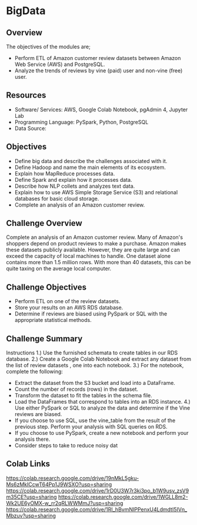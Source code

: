 # BigData

## Overview 
The objectives of the modules are;
-	Perform ETL of Amazon customer review datasets between Amazon Web Service (AWS) and PostgreSQL.
-	Analyze the trends of reviews by vine (paid) user and non-vine (free) user.

## Resources  
-	Software/ Services: AWS, Google Colab Notebook, pgAdmin 4, Jupyter Lab 
-	Programming Language: PySpark, Python, PostgreSQL 
-	Data Source:

## Objectives
-	Define big data and describe the challenges associated with it. 
-	Define Hadoop and name the main elements of its ecosystem.
-	Explain how MapReduce processes data. 
-	Define Spark and explain how it processes data.
-	Describe how NLP collets and analyzes text data. 
-	Explain how to use AWS Simple Storage Service (S3) and relational databases for basic cloud storage.
-	Complete an analysis of an Amazon customer review.

## Challenge Overview
Complete an analysis of an Amazon customer review.
Many of Amazon's shoppers depend on product reviews to make a purchase. Amazon makes these datasets publicly available. However, they are quite large and can exceed the capacity of local machines to handle. One dataset alone contains more than 1.5 million rows. With more than 40 datasets, this can be quite taxing on the average local computer.


## Challenge Objectives
-	Perform ETL on one of the review datasets.
-	Store your results on an AWS RDS database.
-	Determine if reviews are biased using PySpark or SQL with the appropriate statistical methods.

## Challenge Summary
Instructions
1.) Use the furnished schemata to create tables in our RDS database.
2.) Create a Google Colab Notebook and extract any dataset from the list of review datasets , one into each notebook.
3.) For the notebook, complete the following:
-	Extract the dataset from the S3 bucket and load into a DataFrame.
-	Count the number of records (rows) in the dataset.
-	Transform the dataset to fit the tables in the schema file.
-	Load the DataFrames that correspond to tables into an RDS instance.
4.) Use either PySpark or SQL to analyze the data and determine if the Vine reviews are biased.
-	If you choose to use SQL, use the vine_table from the result of the previous step. Perform your analysis with SQL queries on RDS.
-	If you choose to use PySpark, create a new notebook and perform your analysis there.
-	Consider steps to take to reduce noisy dat

## Colab Links

https://colab.research.google.com/drive/19nMkL5gku-Ms6zMkICcwT64Pp1J9WSXO?usp=sharing
https://colab.research.google.com/drive/1rD0U3W7r3ki3po_b1W9usv_zsV9m35CE?usp=sharing
https://colab.research.google.com/drive/1WGLL8m2-Wk2UE6yOMX-w_rr2qRLWWMmJ?usp=sharing
https://colab.research.google.com/drive/1RI_hBvmNIPPenxU4LdmdtI5IVn_Mbzuv?usp=sharing
